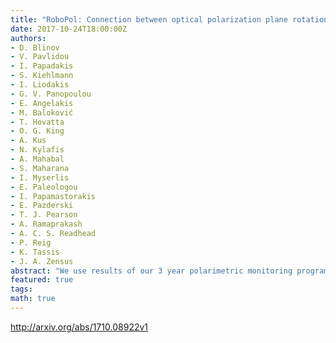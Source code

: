```yaml
---
title: "RoboPol: Connection between optical polarization plane rotations and   gamma-ray flares in blazars"
date: 2017-10-24T18:00:00Z
authors:
- D. Blinov
- V. Pavlidou
- I. Papadakis
- S. Kiehlmann
- I. Liodakis
- G. V. Panopoulou
- E. Angelakis
- M. Baloković
- T. Hovatta
- O. G. King
- A. Kus
- N. Kylafis
- A. Mahabal
- S. Maharana
- I. Myserlis
- E. Paleologou
- I. Papamastorakis
- E. Pazderski
- T. J. Pearson
- A. Ramaprakash
- A. C. S. Readhead
- P. Reig
- K. Tassis
- J. A. Zensus
abstract: "We use results of our 3 year polarimetric monitoring program to investigate the previously suggested connection between rotations of the polarization plane in the optical emission of blazars and their gamma-ray flares in the GeV band. The homogeneous set of 40 rotation events in 24 sources detected by {em RoboPol} is analysed together with the gamma-ray data provided by {em Fermi}-LAT. We confirm that polarization plane rotations are indeed related to the closest gamma-ray flares in blazars and the time lags between these events are consistent with zero. Amplitudes of the rotations are anticorrelated with amplitudes of the gamma-ray flares. This is presumably caused by higher relativistic boosting (higher Doppler factors) in blazars that exhibit smaller amplitude polarization plane rotations. Moreover, the time scales of rotations and flares are marginally correlated."
featured: true
tags:
math: true
---
```

http://arxiv.org/abs/1710.08922v1
